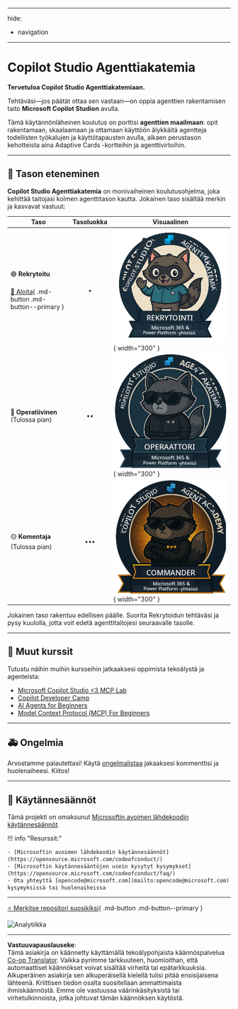 <!--
CO_OP_TRANSLATOR_METADATA:
{
  "original_hash": "15e57e059ce7689d602d7853187235cd",
  "translation_date": "2025-10-17T05:17:06+00:00",
  "source_file": "docs/index.md",
  "language_code": "fi"
}
-->
---
hide:
- navigation
---

# Copilot Studio Agenttiakatemia

**Tervetuloa Copilot Studio Agenttiakatemiaan.**  

Tehtäväsi—jos päätät ottaa sen vastaan—on oppia agenttien rakentamisen taito **Microsoft Copilot Studion** avulla.

Tämä käytännönläheinen koulutus on porttisi **agenttien maailmaan**: opit rakentamaan, skaalaamaan ja ottamaan käyttöön älykkäitä agentteja todellisten työkalujen ja käyttötapausten avulla, alkaen perustason kehotteista aina Adaptive Cards -kortteihin ja agenttivirtoihin.

---

## 🏅 Tason eteneminen

**Copilot Studio Agenttiakatemia** on monivaiheinen koulutusohjelma, joka kehittää taitojasi kolmen agenttitason kautta. Jokainen taso sisältää merkin ja kasvavat vastuut:

| Taso             | Tasoluokka | Visuaalinen |
|------------------|:-----:|--------|
| 🟢 **Rekrytoitu**</br></br>[🚀 Aloita](https://aka.ms/agent-academy-recruit){ .md-button .md-button--primary }     | •     | ![Rekrytoidun merkki](../../../translated_images/mcs-agent-academy-recruit-badge.ae42fcac011188229cda7c92da096df498ae9d647b2f66c6edf16befbbcbb339.fi.png){ width="300" }     |
| 🔵 **Operatiivinen**</br>(Tulossa pian)   | ••    | ![Operatiivisen merkki](../../../translated_images/mcs-agent-academy-operative-badge.1366e342a9b895d01f94429b640bca24ed169dbcb9dc099ba149b92825c7a0ac.fi.png){ width="300" } |
| 🟡 **Komentaja**</br>(Tulossa pian)    | •••   | ![Komentajan merkki](../../../translated_images/mcs-agent-academy-commander-badge.a62ed6b9c3c9bf697286fbfd692b3dddc69a95d0d519b8776667a7bd50e2a183.fi.png){ width="300" } |

Jokainen taso rakentuu edellisen päälle. Suorita Rekrytoidun tehtäväsi ja pysy kuulolla, jotta voit edetä agenttitaitojesi seuraavalle tasolle.

---

## 🎒 Muut kurssit

Tutustu näihin muihin kursseihin jatkaaksesi oppimista tekoälystä ja agenteista:

- [Microsoft Copilot Studio <3 MCP Lab](https://aka.ms/mcsmcplab)
- [Copilot Developer Camp](https://microsoft.github.io/copilot-camp/)
- [AI Agents for Beginners](https://microsoft.github.io/ai-agents-for-beginners/)
- [Model Context Protocol (MCP) For Beginners](https://github.com/microsoft/mcp-for-beginners)

---

## 🚑 Ongelmia

Arvostamme palautettasi! Käytä [ongelmalistaa](https://github.com/microsoft/agent-academy/issues) jakaaksesi kommenttisi ja huolenaiheesi. Kiitos!

---

## 📜 Käytännesäännöt

Tämä projekti on omaksunut [Microsoftin avoimen lähdekoodin käytännesäännöt](https://opensource.microsoft.com/codeofconduct/).

!!! info "Resurssit:"

    - [Microsoftin avoimen lähdekoodin käytännesäännöt](https://opensource.microsoft.com/codeofconduct/)
    - [Microsoftin käytännesääntöjen usein kysytyt kysymykset](https://opensource.microsoft.com/codeofconduct/faq/)
    - Ota yhteyttä [opencode@microsoft.com](mailto:opencode@microsoft.com) kysymyksissä tai huolenaiheissa

---

[⭐️ Merkitse repositori suosikiksi](https://github.com/microsoft/agent-academy){ .md-button .md-button--primary }

<!-- markdownlint-disable-next-line MD033 -->
<img src="https://m365-visitor-stats.azurewebsites.net/agent-academy/index" alt="Analytiikka" />

---

**Vastuuvapauslauseke**:  
Tämä asiakirja on käännetty käyttämällä tekoälypohjaista käännöspalvelua [Co-op Translator](https://github.com/Azure/co-op-translator). Vaikka pyrimme tarkkuuteen, huomioithan, että automaattiset käännökset voivat sisältää virheitä tai epätarkkuuksia. Alkuperäinen asiakirja sen alkuperäisellä kielellä tulisi pitää ensisijaisena lähteenä. Kriittisen tiedon osalta suositellaan ammattimaista ihmiskäännöstä. Emme ole vastuussa väärinkäsityksistä tai virhetulkinnoista, jotka johtuvat tämän käännöksen käytöstä.